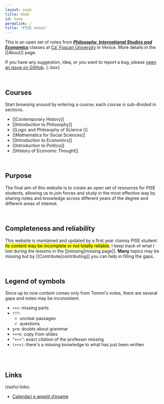 ```yaml
---
layout: page
title: Home
id: home
permalink: /
title: "PISE notes"
---
```

This is an open set of notes from [***Philosophy, International Studies and Economics***](https://unive.it/pise) classes at [Ca' Foscari University](https://unive.it) in Venice. More details in the [[About]] page.

If you have any suggestion, idea, or you want to report a bug, please [open an issue on GitHub](https://github.com/xplosionmind/pise-notes/issues). 
{:.box}

<br>

## Courses

Start browsing around by entering a course; each course is sub-divided in sections.

- [[Contemporary History]]
- [[Introduction to Philosophy]]
- [[Logic and Philosophy of Science I]]
- [[Mathematics for Social Sciences]]
- [[Introduction to Economics]]
- [[Introduction to Politics]]
- [[History of Economic Thought]]

<br>

## Purpose

The final aim of this website is to create an open set of resources for PISE students, allowing us to join forces and study in the most effective way by sharing notes and knowledge across different years of the degree and different areas of interest.

<br>

## Completeness and reliability

This website is mantained and updated by a first year clumsy PISE student: <mark>its content may be incomplete or not totally reliable</mark>; I keep track of what I lost during the lessons in the [[missing|missing page]]. **Many** topics may be missing but by [[Contribute|contributing]] you can help in filling the gaps.

<br>

## Legend of symbols

Since up to now content comes only from Tommi's notes, there are several gaps and notes may be inconsistent.

- `+++`: missing parts
- `???`:
	- unclear passages
	- questions
- `grm`: doubts about grammar
- `+++S`: copy from slides
- `“+++”`: exact citation of the professor missing
- `(+++)`: there's a missing knowledge to what has just been written

<br />
<br />

## Links

Useful links:
- [Calendari e appelli d’esame](https://www.unive.it/pag/8598/ "Calendari e appelli d’esame")

<style>
  .wrapper {
    max-width: 46em;
  }
</style>
